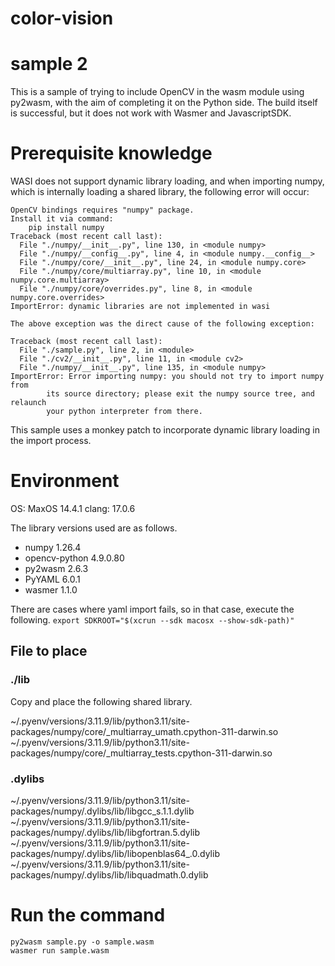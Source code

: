 # color-vision

# sample 2
This is a sample of trying to include OpenCV in the wasm module using py2wasm, with the aim of completing it on the Python side.
The build itself is successful, but it does not work with Wasmer and JavascriptSDK.

# Prerequisite knowledge
WASI does not support dynamic library loading, and when importing numpy, which is internally loading a shared library, the following error will occur:

```
OpenCV bindings requires "numpy" package.
Install it via command:
    pip install numpy
Traceback (most recent call last):
  File "./numpy/__init__.py", line 130, in <module numpy>
  File "./numpy/__config__.py", line 4, in <module numpy.__config__>
  File "./numpy/core/__init__.py", line 24, in <module numpy.core>
  File "./numpy/core/multiarray.py", line 10, in <module numpy.core.multiarray>
  File "./numpy/core/overrides.py", line 8, in <module numpy.core.overrides>
ImportError: dynamic libraries are not implemented in wasi

The above exception was the direct cause of the following exception:

Traceback (most recent call last):
  File "./sample.py", line 2, in <module>
  File "./cv2/__init__.py", line 11, in <module cv2>
  File "./numpy/__init__.py", line 135, in <module numpy>
ImportError: Error importing numpy: you should not try to import numpy from
        its source directory; please exit the numpy source tree, and relaunch
        your python interpreter from there.
```

This sample uses a monkey patch to incorporate dynamic library loading in the import process.

# Environment

OS: MaxOS 14.4.1
clang: 17.0.6

The library versions used are as follows.

* numpy              1.26.4
* opencv-python      4.9.0.80
* py2wasm            2.6.3
* PyYAML             6.0.1
* wasmer             1.1.0

There are cases where yaml import fails, so in that case, execute the following.
`export SDKROOT="$(xcrun --sdk macosx --show-sdk-path)"`


## File to place
### ./lib
Copy and place the following shared library.

~/.pyenv/versions/3.11.9/lib/python3.11/site-packages/numpy/core/_multiarray_umath.cpython-311-darwin.so
~/.pyenv/versions/3.11.9/lib/python3.11/site-packages/numpy/core/_multiarray_tests.cpython-311-darwin.so

### .dylibs

~/.pyenv/versions/3.11.9/lib/python3.11/site-packages/numpy/.dylibs/lib/libgcc_s.1.1.dylib
~/.pyenv/versions/3.11.9/lib/python3.11/site-packages/numpy/.dylibs/lib/libgfortran.5.dylib
~/.pyenv/versions/3.11.9/lib/python3.11/site-packages/numpy/.dylibs/lib/libopenblas64_.0.dylib
~/.pyenv/versions/3.11.9/lib/python3.11/site-packages/numpy/.dylibs/lib/libquadmath.0.dylib


# Run the command

```
py2wasm sample.py -o sample.wasm
wasmer run sample.wasm

```


